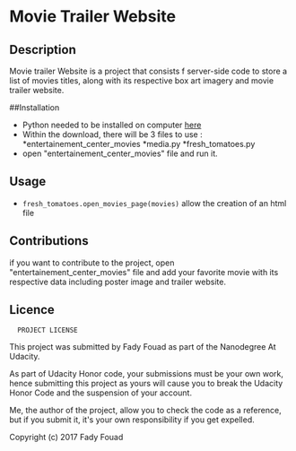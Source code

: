 # Movie Trailer Website

## Description
   
   Movie trailer Website is a project that consists f server-side code 
   to store a list of movies  titles, along with its respective box art 
   imagery and movie trailer website.  


##Installation
  
  * Python needed to be installed on computer [here]((https://www.python.org/downloads/))
  * Within the download, there will be 3 files to use :
     *entertainement_center_movies
     *media.py
     *fresh_tomatoes.py
  * open "entertainement_center_movies" file and run it.

## Usage
  
  * `fresh_tomatoes.open_movies_page(movies)` allow the creation of an html file

## Contributions
  
   if you want to contribute to the project, open "entertainement_center_movies" file
   and add your favorite movie with its respective data including poster image and trailer website.


##  Licence

      PROJECT LICENSE

   This project was submitted by Fady Fouad as part of the Nanodegree At Udacity.

  As part of Udacity Honor code, your submissions must be your own work, hence
  submitting this project as yours will cause you to break the Udacity Honor Code
  and the suspension of your account.

  Me, the author of the project, allow you to check the code as a reference, but if
  you submit it, it's your own responsibility if you get expelled.

  Copyright (c) 2017 Fady Fouad
